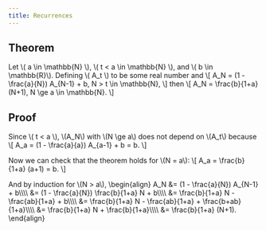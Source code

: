 ```yaml
---
title: Recurrences
---
```


## Theorem
Let \\( a \\in \\mathbb{N} \\), \\( t < a \\in \\mathbb{N} \\), and \\( b \\in
\\mathbb{R}\\). Defining \\( A\_t \\) to be some real number and
\\[
A\_N = (1 - \\frac{a}{N}) A\_{N-1} + b, N > t \\in \\mathbb{N},
\\]
then
\\[
A\_N = \\frac{b}{1+a} (N+1), N \\ge a \\in \\mathbb{N}.
\\]

## Proof

Since \\( t < a \\), \\(A\_N\\) with \\(N \\ge a\\) does not depend on
\\(A\_t\\) because
\\[
A\_a = (1 - \\frac{a}{a}) A\_{a-1} + b = b.
\\]

Now we can check that the theorem holds for \\(N = a\\):
\\[
A\_a = \\frac{b}{1+a} (a+1) = b.
\\]

And by induction for \\(N > a\\),
\\begin{align}
A\_N &= (1 - \\frac{a}{N}) A\_{N-1} + b\\\\\\\\
     &= (1 - \\frac{a}{N}) \\frac{b}{1+a} N + b\\\\\\\\
     &= \\frac{b}{1+a} N - \\frac{ab}{1+a} + b\\\\\\\\
     &= \\frac{b}{1+a} N - \\frac{ab}{1+a} + \\frac{b+ab}{1+a}\\\\\\\\
     &= \\frac{b}{1+a} N + \\frac{b}{1+a}\\\\\\\\
     &= \\frac{b}{1+a} (N+1).
\\end{align}
